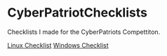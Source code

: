 # CyberPatriotChecklists
Checklists I made for the CyberPatriots Compettiton.

[Linux Checklist](CyberPatriotsLinuxChecklist.pdf) [Windows Checklist](CyberPatriotsWindowsChecklist.pdf)


